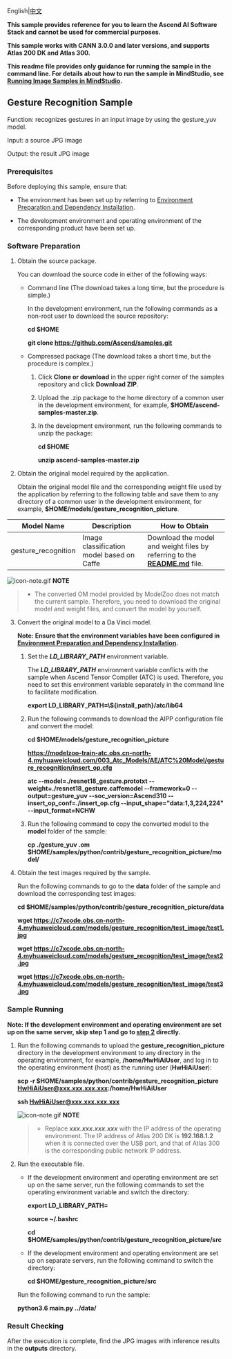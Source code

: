 English|[中文](READNE_CN.md)

**This sample provides reference for you to learn the Ascend AI Software Stack and cannot be used for commercial purposes.**

**This sample works with CANN 3.0.0 and later versions, and supports Atlas 200 DK and Atlas 300.**

**This readme file provides only guidance for running the sample in the command line. For details about how to run the sample in MindStudio, see [Running Image Samples in MindStudio](https://github.com/Ascend/samples/wikis/Running%20Image%20Samples%20in%20MindStudio?sort_id=3736297).**

## Gesture Recognition Sample

Function: recognizes gestures in an input image by using the gesture_yuv model.

Input: a source JPG image

Output: the result JPG image

### Prerequisites

Before deploying this sample, ensure that:

- The environment has been set up by referring to [Environment Preparation and Dependency Installation](../../environment).

- The development environment and operating environment of the corresponding product have been set up.

### Software Preparation

1. Obtain the source package.

   You can download the source code in either of the following ways:

    - Command line (The download takes a long time, but the procedure is simple.)

        In the development environment, run the following commands as a non-root user to download the source repository:

        **cd $HOME**

        **git clone https://github.com/Ascend/samples.git**

    - Compressed package (The download takes a short time, but the procedure is complex.)

        1. Click **Clone or download** in the upper right corner of the samples repository and click **Download ZIP**.

        2. Upload the .zip package to the home directory of a common user in the development environment, for example, **$HOME/ascend-samples-master.zip**.

        3. In the development environment, run the following commands to unzip the package:

            **cd $HOME**

            **unzip ascend-samples-master.zip**

2. Obtain the original model required by the application.

    Obtain the original model file and the corresponding weight file used by the application by referring to the following table and save them to any directory of a common user in the development environment, for example, **$HOME/models/gesture_recognition_picture**.


| **Model Name**      | **Description**                          | **How to Obtain**                        |
| ------------------- | ---------------------------------------- | ---------------------------------------- |
| gesture_recognition | Image classification model based on Caffe | Download the model and weight files by referring to the **[README.md](https://github.com/Ascend/ModelZoo-TensorFlow/tree/master/TensorFlow/contrib/cv/gesture_recognition/ATC_gesture_recognition_Caffe_AE)** file. |

![](https://images.gitee.com/uploads/images/2020/1106/160652_6146f6a4_5395865.gif "icon-note.gif") **NOTE**  
> - The converted OM model provided by ModelZoo does not match the current sample. Therefore, you need to download the original model and weight files, and convert the model by yourself.

3. Convert the original model to a Da Vinci model.

    **Note: Ensure that the environment variables have been configured in [Environment Preparation and Dependency Installation](../../../environment).**

    1. Set the ***LD_LIBRARY_PATH*** environment variable.

        The ***LD_LIBRARY_PATH*** environment variable conflicts with the sample when Ascend Tensor Compiler (ATC) is used. Therefore, you need to set this environment variable separately in the command line to facilitate modification.

        **export LD_LIBRARY_PATH=\\${install_path}/atc/lib64**  

    2. Run the following commands to download the AIPP configuration file and convert the model:

        **cd $HOME/models/gesture_recognition_picture**  

        **https://modelzoo-train-atc.obs.cn-north-4.myhuaweicloud.com/003_Atc_Models/AE/ATC%20Model/gesture_recognition/insert_op.cfg**

        **atc --model=./resnet18_gesture.prototxt --weight=./resnet18_gesture.caffemodel --framework=0 --output=gesture_yuv --soc_version=Ascend310 --insert_op_conf=./insert_op.cfg --input_shape="data:1,3,224,224" --input_format=NCHW**

    3. Run the following command to copy the converted model to the **model** folder of the sample:

        **cp ./gesture_yuv .om $HOME/samples/python/contrib/gesture_recognition_picture/model/**

4. Obtain the test images required by the sample.

    Run the following commands to go to the **data** folder of the sample and download the corresponding test images:

    **cd $HOME/samples/python/contrib/gesture_recognition_picture/data**

    **wget https://c7xcode.obs.cn-north-4.myhuaweicloud.com/models/gesture_recognition/test_image/test1.jpg**

    **wget https://c7xcode.obs.cn-north-4.myhuaweicloud.com/models/gesture_recognition/test_image/test2.jpg**       

    **wget https://c7xcode.obs.cn-north-4.myhuaweicloud.com/models/gesture_recognition/test_image/test3.jpg** 


### Sample Running

**Note: If the development environment and operating environment are set up on the same server, skip step 1 and go to [step 2](#step_2) directly.**   

1. Run the following commands to upload the **gesture_recognition_picture** directory in the development environment to any directory in the operating environment, for example, **/home/HwHiAiUser**, and log in to the operating environment (host) as the running user (**HwHiAiUser**):

    **scp -r $HOME/samples/python/contrib/gesture_recognition_picture HwHiAiUser@xxx.xxx.xxx.xxx:/home/HwHiAiUser**

    **ssh HwHiAiUser@xxx.xxx.xxx.xxx**    

    ![](https://images.gitee.com/uploads/images/2020/1106/160652_6146f6a4_5395865.gif "icon-note.gif") **NOTE**  
    > - Replace ***xxx.xxx.xxx.xxx*** with the IP address of the operating environment. The IP address of Atlas 200 DK is **192.168.1.2** when it is connected over the USB port, and that of Atlas 300 is the corresponding public network IP address.

2. <a name="step_2"></a>Run the executable file.

    - If the development environment and operating environment are set up on the same server, run the following commands to set the operating environment variable and switch the directory:

      **export LD_LIBRARY_PATH=**

      **source ~/.bashrc**

      **cd $HOME/samples/python/contrib/gesture_recognition_picture/src**

    - If the development environment and operating environment are set up on separate servers, run the following command to switch the directory:

      **cd $HOME/gesture_recognition_picture/src**      

    Run the following command to run the sample:

    **python3.6 main.py ../data/**
### Result Checking

After the execution is complete, find the JPG images with inference results in the **outputs** directory.
